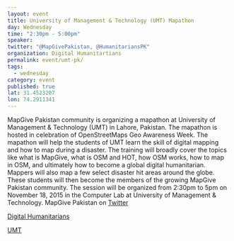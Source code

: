 ```yaml
---
layout: event
title: University of Management & Technology (UMT) Mapathon
day: Wednesday
time: "2:30pm - 5:00pm"
speaker: 
twitter: "@MapGivePakistan, @HumanitariansPK"
organization: Digital Humanitartians 
permalink: event/umt-pk/
tags: 
  - wednesday
category: event
published: true
lat: 31.4523207
lon: 74.2911341
---
```


MapGive Pakistan community is organizing a mapathon at University of Management & Technology (UMT) in Lahore, Pakistan. The mapathon is hosted in celebration of OpenStreetMaps Geo Awareness Week. The mapathon will help the students of UMT learn the skill of digital mapping and how to map during a disaster. The training will broadly cover the topics like what is MapGive, what is OSM and HOT, how OSM works, how to map in OSM, and ultimately how to become a global digital humanitarian. Mappers will also map a few select disaster hit areas around the globe. These students will then become the members of the growing MapGive Pakistan community. The session will be organized from 2:30pm to 5pm on November 18, 2015 in the Computer Lab at University of Management & Technology.
MapGive Pakistan on [Twitter](http://twitter.com/MapGivePakistan)

[Digital Humanitarians](http://digitalhumanitarian.pk)

[UMT](http://www.umt.edu.pk/)
